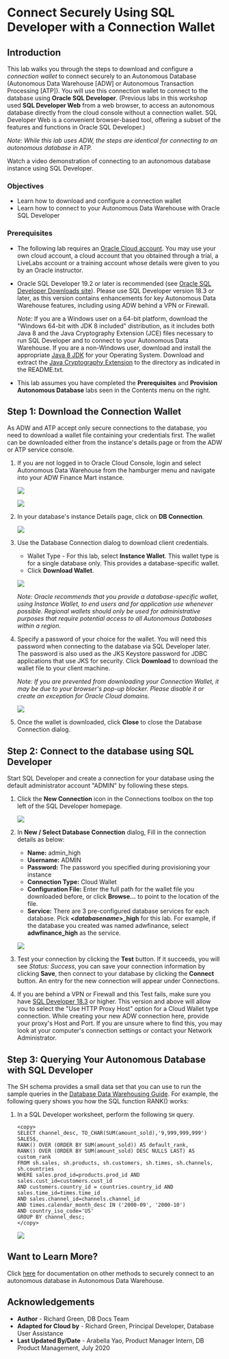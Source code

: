 # Connect Securely Using SQL Developer with a Connection Wallet

## Introduction

This lab walks you through the steps to download and configure a *connection wallet* to connect securely to an Autonomous Database (Autonomous Data Warehouse [ADW] or Autonomous Transaction Processing [ATP]). You will use this connection wallet to connect to the database using **Oracle SQL Developer**. (Previous labs in this workshop used **SQL Developer Web** from a web browser, to access an autonomous database directly from the cloud console without a connection wallet. SQL Developer Web is a convenient browser-based tool, offering a subset of the features and functions in Oracle SQL Developer.)

*Note: While this lab uses ADW, the steps are identical for connecting to an autonomous database in ATP.*

Watch a video demonstration of connecting to an autonomous database instance using SQL Developer.

[](youtube:PHQqbUX4T50)

### Objectives

-   Learn how to download and configure a connection wallet
-   Learn how to connect to your Autonomous Data Warehouse with Oracle SQL Developer

### Prerequisites

-   The following lab requires an <a href="https://www.oracle.com/cloud/free/" target="\_blank">Oracle Cloud account</a>. You may use your own cloud account, a cloud account that you obtained through a trial, a LiveLabs account or a training account whose details were given to you by an Oracle instructor.

-   Oracle SQL Developer 19.2 or later is recommended (see <a href="http://www.oracle.com/technetwork/developer-tools/sql-developer/downloads/index.html" target="\_blank">Oracle SQL Developer Downloads site</a>).
    Please use SQL Developer version 18.3 or later, as this version contains enhancements for key Autonomous Data Warehouse features, including using ADW behind a VPN or Firewall.

    *Note:* If you are a Windows user on a 64-bit platform, download the "Windows 64-bit with JDK 8 included" distribution, as it includes both Java 8 and the Java Cryptography Extension (JCE) files necessary to run SQL Developer and to connect to your Autonomous Data Warehouse.
    If you are a non-Windows user, download and install the appropriate [Java 8 JDK](http://www.oracle.com/technetwork/java/javase/downloads/jdk8-downloads-2133151.html) for your Operating System. Download and extract the [Java Cryptography Extension](http://www.oracle.com/technetwork/java/javase/downloads/jce8-download-2133166.html) to the directory as indicated in the README.txt.

-   This lab assumes you have completed the **Prerequisites** and **Provision Autonomous Database** labs seen in the Contents menu on the right.

## **Step 1**: Download the Connection Wallet

As ADW and ATP accept only secure connections to the database, you need to download a wallet file containing your credentials first. The wallet can be downloaded either from the instance's details page or from the ADW or ATP service console.

1.  If you are not logged in to Oracle Cloud Console, login and select Autonomous Data Warehouse from the hamburger menu and navigate into your ADW Finance Mart instance.

    ![](images/step1.1-LabGuide1-39fb4a5b.png " ")

    ![](images/step1.1-adb.png " ")

2.  In your database's instance Details page, click on **DB Connection**.

    ![](./images/Picture100-34.png " ")

3.  Use the Database Connection dialog to download client credentials.
    - Wallet Type - For this lab, select **Instance Wallet**. This wallet type is for a single database only. This provides a database-specific wallet. 
    - Click **Download Wallet**.

    ![](./images/Picture100-15.png " ")

    *Note: Oracle recommends that you provide a database-specific wallet, using Instance Wallet, to end users and for application use whenever possible. Regional wallets should only be used for administrative purposes that require potential access to all Autonomous Databases within a region.*

4.  Specify a password of your choice for the wallet. You will need this password when connecting to the database via SQL Developer later. The password is also used as the JKS Keystore password for JDBC applications that use JKS for security. Click **Download** to download the wallet file to your client machine.

    *Note: If you are prevented from downloading your Connection Wallet, it may be due to your browser's pop-up blocker. Please disable it or create an exception for Oracle Cloud domains.*

    ![](./images/Picture100-16.png " ")

5.  Once the wallet is downloaded, click **Close** to close the Database Connection dialog.

## **Step 2**: Connect to the database using SQL Developer

Start SQL Developer and create a connection for your database using the default administrator account "ADMIN" by following these steps.

1.  Click the **New Connection** icon in the Connections toolbox on the top left of the SQL Developer homepage.

    ![](./images/snap0014653.jpg " ")

2.  In **New / Select Database Connection** dialog, Fill in the connection details as below:

    -   **Name:** admin_high
    -   **Username:** ADMIN
    -   **Password:** The password you specified during provisioning your instance
    -   **Connection Type:** Cloud Wallet
    -   **Configuration File:** Enter the full path for the wallet file you downloaded before, or click **Browse...** to point to the location of the file.
    -   **Service:** There are 3 pre-configured database services for each database. Pick **<*databasename*>\_high** for this lab. For example, if the database you created was named adwfinance, select **adwfinance_high** as the service.

    ![](./images/Picture100-18.jpg " ")

3.  Test your connection by clicking the **Test** button. If it succeeds, you will see *Status: Success*, you can save your connection information by clicking **Save**, then connect to your database by clicking the **Connect** button. An entry for the new connection will appear under Connections.

4.  If you are behind a VPN or Firewall and this Test fails, make sure you have <a href="https://www.oracle.com/technetwork/developer-tools/sql-developer/downloads/index.html" target="\_blank">SQL Developer 18.3</a> or higher. This version and above will allow you to select the "Use HTTP Proxy Host" option for a Cloud Wallet type connection. While creating your new ADW connection here, provide your proxy's Host and Port. If you are unsure where to find this, you may look at your computer's connection settings or contact your Network Administrator.

## **Step 3**: Querying Your Autonomous Database with SQL Developer

The SH schema provides a small data set that you can use to run the sample queries in the <a href="https://docs.oracle.com/en/database/oracle/oracle-database/19/dwhsg/sql-analysis-reporting-data-warehouses.html#GUID-1D8E3429-735B-409C-BD16-54004964D89B" target="\_blank">Database Data Warehousing Guide</a>. For example, the following query shows you how the SQL function RANK() works:

1.  In a SQL Developer worksheet, perform the following `SH` query.

    ````
    <copy>
    SELECT channel_desc, TO_CHAR(SUM(amount_sold),'9,999,999,999') SALES$,
    RANK() OVER (ORDER BY SUM(amount_sold)) AS default_rank,
    RANK() OVER (ORDER BY SUM(amount_sold) DESC NULLS LAST) AS custom_rank
    FROM sh.sales, sh.products, sh.customers, sh.times, sh.channels, sh.countries
    WHERE sales.prod_id=products.prod_id AND sales.cust_id=customers.cust_id
    AND customers.country_id = countries.country_id AND sales.time_id=times.time_id
    AND sales.channel_id=channels.channel_id
    AND times.calendar_month_desc IN ('2000-09', '2000-10')
    AND country_iso_code='US'
    GROUP BY channel_desc;
    </copy>
    ````

    ![](./images/sh-query-results.jpg " ")

## Want to Learn More?

Click [here](https://docs.oracle.com/en/cloud/paas/autonomous-data-warehouse-cloud/user/connect-data-warehouse.html#GUID-94719269-9218-4FAF-870E-6F0783E209FD) for documentation on other methods to securely connect to an autonomous database in Autonomous Data Warehouse.

## **Acknowledgements**

- **Author** - Richard Green, DB Docs Team
- **Adapted for Cloud by** - Richard Green, Principal Developer, Database User Assistance
- **Last Updated By/Date** - Arabella Yao, Product Manager Intern, DB Product Management, July 2020

